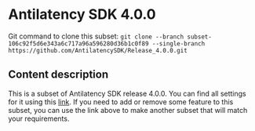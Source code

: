# Antilatency SDK 4.0.0

Git command to clone this subset: `git clone --branch subset-106c92f5d6e343a6c717a96a596280d36b1c0f89 --single-branch https://github.com/AntilatencySDK/Release_4.0.0.git`

## Content description

This is a subset of Antilatency SDK release 4.0.0. You can find all settings for it using this [link](https://developers.antilatency.com/Sdk/Configurator_en.html#{"Language":"CPlusPlus","Libraries":{"AltEnvironmentAdditionalMarkers":false,"AltEnvironmentArbitrary2D":true,"AltEnvironmentHorizontalGrid":true,"AltEnvironmentPillars":true,"AltEnvironmentSelector":true,"AltTracking":true,"Bracer":false,"DeviceNetwork":true,"HardwareExtensionInterface":false,"IllumetryDisplay":false,"RadioMetrics":false,"StereoGlasses":false,"StorageClient":true,"TrackingAlignment":false},"OS":{"Android":{"aar":false},"Linux":{"aarch64-linux-gnu":false,"arm-linux-gnueabihf":false,"x86_64":false},"WindowsDesktop":{"x64":true,"x86":true},"WindowsUWP":{"arm64-v8a":false,"armeabi-v7a":false,"x64":false}},"Release":"4.0.0","Target":"Native","TargetSettings":{"Exceptions":true,"MathTypes":"Default"}}). If you need to add or remove some feature to this subset, you can use the link above to make another subset that will match your requirements.
